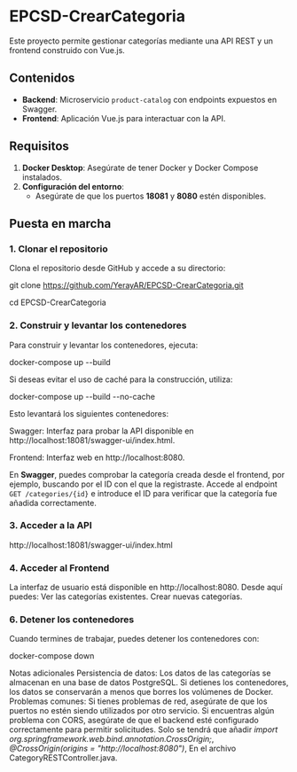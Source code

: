 # EPCSD-CrearCategoria

Este proyecto permite gestionar categorías mediante una API REST y un frontend construido con Vue.js.

## Contenidos

- **Backend**: Microservicio `product-catalog` con endpoints expuestos en Swagger.
- **Frontend**: Aplicación Vue.js para interactuar con la API.

## Requisitos

1. **Docker Desktop**: Asegúrate de tener Docker y Docker Compose instalados.
2. **Configuración del entorno**:
   - Asegúrate de que los puertos **18081** y **8080** estén disponibles.

## Puesta en marcha

### 1. Clonar el repositorio

Clona el repositorio desde GitHub y accede a su directorio:


git clone https://github.com/YerayAR/EPCSD-CrearCategoria.git

cd EPCSD-CrearCategoria

### 2. Construir y levantar los contenedores

Para construir y levantar los contenedores, ejecuta:

docker-compose up --build

Si deseas evitar el uso de caché para la construcción, utiliza:

docker-compose up --build --no-cache

Esto levantará los siguientes contenedores:

Swagger: Interfaz para probar la API disponible en http://localhost:18081/swagger-ui/index.html.

Frontend: Interfaz web en http://localhost:8080.

En **Swagger**, puedes comprobar la categoría creada desde el frontend, por ejemplo, buscando por el ID con el que la registraste. Accede al endpoint `GET /categories/{id}` e introduce el ID para verificar que la categoría fue añadida correctamente.

### 3. Acceder a la API

http://localhost:18081/swagger-ui/index.html

### 4. Acceder al Frontend

La interfaz de usuario está disponible en http://localhost:8080. Desde aquí puedes:
Ver las categorías existentes.
Crear nuevas categorías.

### 6. Detener los contenedores

Cuando termines de trabajar, puedes detener los contenedores con:

docker-compose down

Notas adicionales
Persistencia de datos: Los datos de las categorías se almacenan en una base de datos PostgreSQL. Si detienes los contenedores, los datos se conservarán a menos que borres los volúmenes de Docker.
Problemas comunes:
Si tienes problemas de red, asegúrate de que los puertos no estén siendo utilizados por otro servicio.
Si encuentras algún problema con CORS, asegúrate de que el backend esté configurado correctamente para permitir solicitudes. Solo se tendrá que añadir *import org.springframework.web.bind.annotation.CrossOrigin;*, *@CrossOrigin(origins = "http://localhost:8080")*, En el archivo CategoryRESTController.java.
